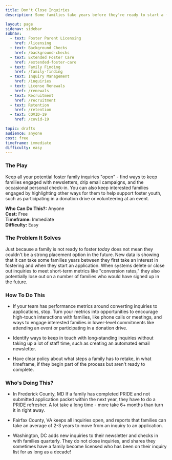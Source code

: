 ```yaml
---
title: Don't Close Inquiries
description: Some families take years before they're ready to start a foster parent application; don't lose them by closing out inquiries.

layout: page
sidenav: sidebar
subnav:
  - text: Foster Parent Licensing
    href: /licensing
  - text: Background Checks
    href: /background-checks
  - text: Extended Foster Care
    href: /extended-foster-care
  - text: Family Finding
    href: /family-finding
  - text: Inquiry Management
    href: /inquiries
  - text: License Renewals
    href: /renewals
  - text: Recruitment
    href: /recruitment
  - text: Retention
    href: /retention
  - text: COVID-19
    href: /covid-19

topic: drafts
audience: anyone
cost: free
timeframe: immediate
difficulty: easy
---
```



### The Play

Keep all your potential foster family inquiries "open" - find ways to keep families engaged with newsletters, drip email campaigns, and the occasional personal check-in. You can also keep interested families engaged by highlighting other ways for them to help support foster youth, such as participating in a donation drive or volunteering at an event. 

**Who Can Do This?:**
Anyone<br />
**Cost:**
Free<br />
**Timeframe:**
Immediate<br />
**Difficulty:**
Easy<br />

### The Problem It Solves

Just because a family is not ready to foster _today_ does not mean they couldn't be a strong placement option in the future. New data is showing that it can take some families years between they first take an interest in fostering and when they start an application. When systems delete or close out inquiries to meet short-term metrics like "conversion rates," they also potentially lose out on a number of families who would have signed up in the future.

### How To Do This

* If your team has performance metrics around converting inquiries to applications, stop. Turn your metrics into opportunities to encourage high-touch interactions with families, like phone calls or meetings, and ways to engage interested families in lower-level commitments like attending an event or participating in a donation drive.

* Identify ways to keep in touch with long-standing inquiries without taking up a lot of staff time, such as creating an automated email newsletter.

* Have clear policy about what steps a family has to retake, in what timeframe, if they begin part of the process but aren't ready to complete.


### Who's Doing This?

* In Frederick County, MD If a family has completed PRIDE and not submitted application packet within the next year, they have to do a PRIDE refresher. A lot take a long time - more take 6+ months than turn it in right away.

* Fairfax County, VA keeps all inquiries open, and reports that families can take an average of 2-3 years to move from an inquiry to an application.

* Washington, DC adds new inquiries to their newsletter and checks in with families quarterly. They do not close inquiries, and shares they sometimes have a family become licensed who has been on their inquiry list for as long as a decade!